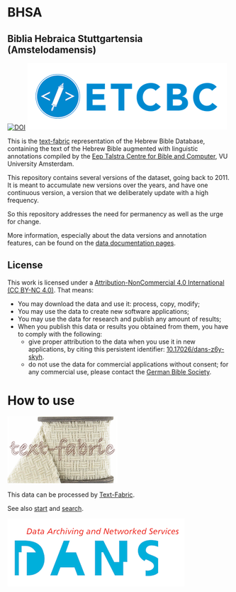 # BHSA


## Biblia Hebraica Stuttgartensia (Amstelodamensis)
[![DOI](https://zenodo.org/badge/DOI/10.5281/zenodo.1039470.svg)](https://doi.org/10.5281/zenodo.1007624)
[![etcbc](programs/images/etcbc.png)](http://www.etcbc.nl)

This is the
[text-fabric](https://github.com/Dans-labs/text-fabric/wiki)
representation of the Hebrew Bible Database,
containing the text of the Hebrew Bible augmented with linguistic annotations compiled by the
[Eep Talstra Centre for Bible and Computer](http://etcbc.nl), VU University Amsterdam.

This repository contains several versions of the dataset, going back to 2011.
It is meant to accumulate new versions over the years, and have one continuous version,
a version that we deliberately update with a high frequency.

So this repository addresses the need for permanency as well as the urge for change.

More information, especially about the data versions and annotation features, can be found on the
[data documentation pages](https://etcbc.github.io/bhsa/).

## License

This work is licensed under a
[Attribution-NonCommercial 4.0 International (CC BY-NC 4.0)](https://creativecommons.org/licenses/by-nc/4.0/).
That means:

* You may download the data and use it: process, copy, modify;
* You may use the data to create new software applications;
* You may use the data for research and publish any amount of results;
* When you publish this data or results you obtained from them, you have to comply with the following:
  * give proper attribution to the data when you use it in new applications,
    by citing this persistent identifier:
    [10.17026/dans-z6y-skyh](http://dx.doi.org/10.17026%2Fdans-z6y-skyh).
  * do not use the data for commercial applications without consent;
    for any commercial use, please contact the
    [German Bible Society](zentrale@dbg.de).

# How to use

![tf](programs/images/tf-small.png)

This data can be processed by 
[Text-Fabric](https://github.com/Dans-labs/text-fabric/wiki).

See also 
[start](https://github.com/ETCBC/bhsa/blob/master/tutorial/start.ipynb)
and
[search](https://github.com/ETCBC/bhsa/blob/master/tutorial/search.ipynb).

[![dans](programs/images/dans.png)](https://www.dans.knaw.nl)

